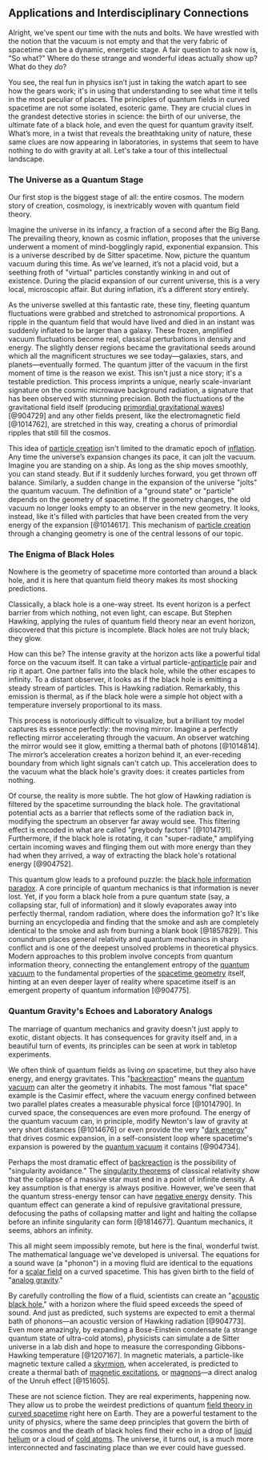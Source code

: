 ## Applications and Interdisciplinary Connections

Alright, we've spent our time with the nuts and bolts. We have wrestled with the notion that the vacuum is not empty and that the very fabric of spacetime can be a dynamic, energetic stage. A fair question to ask now is, "So what?" Where do these strange and wonderful ideas actually show up? What do they *do*?

You see, the real fun in physics isn’t just in taking the watch apart to see how the gears work; it's in using that understanding to see what time it tells in the most peculiar of places. The principles of quantum fields in curved spacetime are not some isolated, esoteric game. They are crucial clues in the grandest detective stories in science: the birth of our universe, the ultimate fate of a black hole, and even the quest for quantum gravity itself. What’s more, in a twist that reveals the breathtaking unity of nature, these same clues are now appearing in laboratories, in systems that seem to have nothing to do with gravity at all. Let's take a tour of this intellectual landscape.

### The Universe as a Quantum Stage

Our first stop is the biggest stage of all: the entire cosmos. The modern story of creation, cosmology, is inextricably woven with quantum field theory.

Imagine the universe in its infancy, a fraction of a second after the Big Bang. The prevailing theory, known as cosmic inflation, proposes that the universe underwent a moment of mind-bogglingly rapid, exponential expansion. This is a universe described by de Sitter spacetime. Now, picture the quantum vacuum during this time. As we’ve learned, it’s not a placid void, but a seething froth of "virtual" particles constantly winking in and out of existence. During the placid expansion of our current universe, this is a very local, microscopic affair. But during inflation, it’s a different story entirely.

As the universe swelled at this fantastic rate, these tiny, fleeting quantum fluctuations were grabbed and stretched to astronomical proportions. A ripple in the quantum field that would have lived and died in an instant was suddenly inflated to be larger than a galaxy. These frozen, amplified vacuum fluctuations become real, classical perturbations in density and energy. The slightly denser regions became the gravitational seeds around which all the magnificent structures we see today—galaxies, stars, and planets—eventually formed. The quantum jitter of the vacuum in the first moment of time is the reason we exist. This isn't just a nice story; it's a testable prediction. This process imprints a unique, nearly scale-invariant signature on the cosmic microwave background radiation, a signature that has been observed with stunning precision. Both the fluctuations of the gravitational field itself (producing [primordial gravitational waves](@article_id:160586)) [@904729] and any other fields present, like the electromagnetic field [@1014762], are stretched in this way, creating a chorus of primordial ripples that still fill the cosmos.

This idea of [particle creation](@article_id:158261) isn't limited to the dramatic epoch of [inflation](@article_id:160710). Any time the universe’s expansion changes its pace, it can jolt the vacuum. Imagine you are standing on a ship. As long as the ship moves smoothly, you can stand steady. But if it suddenly lurches forward, you get thrown off balance. Similarly, a sudden change in the expansion of the universe "jolts" the quantum vacuum. The definition of a "ground state" or "particle" depends on the geometry of spacetime. If the geometry changes, the old vacuum no longer looks empty to an observer in the new geometry. It looks, instead, like it's filled with particles that have been created from the very energy of the expansion [@1014617]. This mechanism of [particle creation](@article_id:158261) through a changing geometry is one of the central lessons of our topic.

### The Enigma of Black Holes

Nowhere is the geometry of spacetime more contorted than around a black hole, and it is here that quantum field theory makes its most shocking predictions.

Classically, a black hole is a one-way street. Its event horizon is a perfect barrier from which nothing, not even light, can escape. But Stephen Hawking, applying the rules of quantum field theory near an event horizon, discovered that this picture is incomplete. Black holes are not truly black; they glow.

How can this be? The intense gravity at the horizon acts like a powerful tidal force on the vacuum itself. It can take a virtual particle-[antiparticle](@article_id:193113) pair and rip it apart. One partner falls into the black hole, while the other escapes to infinity. To a distant observer, it looks as if the black hole is emitting a steady stream of particles. This is Hawking radiation. Remarkably, this emission is thermal, as if the black hole were a simple hot object with a temperature inversely proportional to its mass.

This process is notoriously difficult to visualize, but a brilliant toy model captures its essence perfectly: the moving mirror. Imagine a perfectly reflecting mirror accelerating through the vacuum. An observer watching the mirror would see it glow, emitting a thermal bath of photons [@1014814]. The mirror’s acceleration creates a horizon behind it, an ever-receding boundary from which light signals can't catch up. This acceleration does to the vacuum what the black hole's gravity does: it creates particles from nothing.

Of course, the reality is more subtle. The hot glow of Hawking radiation is filtered by the spacetime surrounding the black hole. The gravitational potential acts as a barrier that reflects some of the radiation back in, modifying the spectrum an observer far away would see. This filtering effect is encoded in what are called "greybody factors" [@1014791]. Furthermore, if the black hole is rotating, it can "super-radiate," amplifying certain incoming waves and flinging them out with more energy than they had when they arrived, a way of extracting the black hole's rotational energy [@904752].

This quantum glow leads to a profound puzzle: the [black hole information paradox](@article_id:139646). A core principle of quantum mechanics is that information is never lost. Yet, if you form a black hole from a pure quantum state (say, a collapsing star, full of information) and it slowly evaporates away into perfectly thermal, random radiation, where does the information go? It's like burning an encyclopedia and finding that the smoke and ash are completely identical to the smoke and ash from burning a blank book [@1857829]. This conundrum places general relativity and quantum mechanics in sharp conflict and is one of the deepest unsolved problems in theoretical physics. Modern approaches to this problem involve concepts from quantum information theory, connecting the entanglement entropy of the [quantum vacuum](@article_id:155087) to the fundamental properties of the [spacetime geometry](@article_id:139003) itself, hinting at an even deeper layer of reality where spacetime itself is an emergent property of quantum information [@904775].

### Quantum Gravity's Echoes and Laboratory Analogs

The marriage of quantum mechanics and gravity doesn't just apply to exotic, distant objects. It has consequences for gravity itself and, in a beautiful turn of events, its principles can be seen at work in tabletop experiments.

We often think of quantum fields as living *on* spacetime, but they also have energy, and energy gravitates. This "[backreaction](@article_id:203416)" means the [quantum vacuum](@article_id:155087) can alter the geometry it inhabits. The most famous "flat space" example is the Casimir effect, where the vacuum energy confined between two parallel plates creates a measurable physical force [@1014790]. In curved space, the consequences are even more profound. The energy of the quantum vacuum can, in principle, modify Newton's law of gravity at very short distances [@1014676] or even provide the very "[dark energy](@article_id:160629)" that drives cosmic expansion, in a self-consistent loop where spacetime's expansion is powered by the [quantum vacuum](@article_id:155087) it contains [@904734].

Perhaps the most dramatic effect of [backreaction](@article_id:203416) is the possibility of "singularity avoidance." The [singularity theorems](@article_id:160824) of classical relativity show that the collapse of a massive star must end in a point of infinite density. A key assumption is that energy is always positive. However, we've seen that the quantum stress-energy tensor can have [negative energy](@article_id:161048) density. This quantum effect can generate a kind of repulsive gravitational pressure, defocusing the paths of collapsing matter and light and halting the collapse before an infinite singularity can form [@1814677]. Quantum mechanics, it seems, abhors an infinity.

This all might seem impossibly remote, but here is the final, wonderful twist. The mathematical language we've developed is universal. The equations for a sound wave (a "phonon") in a moving fluid are identical to the equations for a [scalar field](@article_id:153816) on a curved spacetime. This has given birth to the field of "[analog gravity](@article_id:160220)."

By carefully controlling the flow of a fluid, scientists can create an "[acoustic black hole](@article_id:157273)," with a horizon where the fluid speed exceeds the speed of sound. And just as predicted, such systems are expected to emit a thermal bath of phonons—an acoustic version of Hawking radiation [@904773]. Even more amazingly, by expanding a Bose-Einstein condensate (a strange quantum state of ultra-cold atoms), physicists can simulate a de Sitter universe in a lab dish and hope to measure the corresponding Gibbons-Hawking temperature [@1207167]. In magnetic materials, a particle-like magnetic texture called a [skyrmion](@article_id:139543), when accelerated, is predicted to create a thermal bath of [magnetic excitations](@article_id:161099), or [magnons](@article_id:139315)—a direct analog of the Unruh effect [@151605].

These are not science fiction. They are real experiments, happening now. They allow us to probe the weirdest predictions of quantum [field theory in curved spacetime](@article_id:154362) right here on Earth. They are a powerful testament to the unity of physics, where the same deep principles that govern the birth of the cosmos and the death of black holes find their echo in a drop of [liquid helium](@article_id:138946) or a cloud of [cold atoms](@article_id:143598). The universe, it turns out, is a much more interconnected and fascinating place than we ever could have guessed.